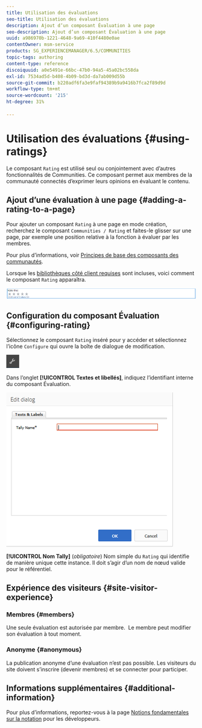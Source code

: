 ```yaml
---
title: Utilisation des évaluations
seo-title: Utilisation des évaluations
description: Ajout d’un composant Évaluation à une page
seo-description: Ajout d’un composant Évaluation à une page
uuid: a986970b-1221-4648-9a69-410f4480e0ae
contentOwner: msm-service
products: SG_EXPERIENCEMANAGER/6.5/COMMUNITIES
topic-tags: authoring
content-type: reference
discoiquuid: a0e5491e-66bc-47b0-94a5-45a02bc558da
exl-id: 7534ad5d-b408-4b09-bd3d-da7ab009d55b
source-git-commit: b220adf6fa3e9faf94389b9a9416b7fca2f89d9d
workflow-type: tm+mt
source-wordcount: '215'
ht-degree: 31%

---
```


# Utilisation des évaluations {#using-ratings}

Le composant `Rating` est utilisé seul ou conjointement avec d’autres fonctionnalités de Communities. Ce composant permet aux membres de la communauté connectés d’exprimer leurs opinions en évaluant le contenu.

## Ajout d’une évaluation à une page {#adding-a-rating-to-a-page}

Pour ajouter un composant `Rating` à une page en mode création, recherchez le composant `Communities / Rating` et faites-le glisser sur une page, par exemple une position relative à la fonction à évaluer par les membres.

Pour plus d’informations, voir [Principes de base des composants des communautés](basics.md).

Lorsque les [bibliothèques côté client requises](rating-basics.md#essentials-for-client-side) sont incluses, voici comment le composant `Rating` apparaîtra.

![Évaluation](assets/rating.png)

## Configuration du composant Évaluation {#configuring-rating}

Sélectionnez le composant `Rating` inséré pour y accéder et sélectionnez l’icône `Configure` qui ouvre la boîte de dialogue de modification.

![configure-new](assets/configure-new.png)

Dans l’onglet **[!UICONTROL Textes et libellés]**, indiquez l’identifiant interne du composant Évaluation.

![tallyname](assets/tallyname.png)

**[!UICONTROL Nom Tally]**
 (*obligatoire*) Nom simple du  `Rating` qui identifie de manière unique cette instance. Il doit s’agir d’un nom de nœud valide pour le référentiel.

## Expérience des visiteurs {#site-visitor-experience}

### Membres {#members}

Une seule évaluation est autorisée par membre.  Le membre peut modifier son évaluation à tout moment.

### Anonyme {#anonymous}

La publication anonyme d’une évaluation n’est pas possible. Les visiteurs du site doivent s’inscrire (devenir membres) et se connecter pour participer.

## Informations supplémentaires {#additional-information}

Pour plus d’informations, reportez-vous à la page [Notions fondamentales sur la notation](rating-basics.md) pour les développeurs.
